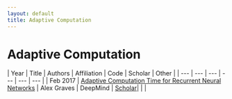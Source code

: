 ```yaml
---
layout: default
title: Adaptive Computation
---
```


# Adaptive Computation

| Year | Title | Authors | Affiliation | Code | Scholar | Other |
| --- | --- | --- | --- | --- | --- |
| Feb 2017 | [Adaptive Computation Time for Recurrent Neural Networks](papers/act_for_rnns.pdf "This paper introduces Adaptive Computation Time (ACT), an algorithm that allows recurrent neural networks to learn how many computational steps to take between receiving an input and emitting an output. ACT requires minimal changes to the network architecture, is deterministic and differen- tiable, and does not add any noise to the parameter gradients. Experimental results are provided for four synthetic problems: determining the parity of binary vectors, applying binary logic operations, adding integers, and sorting real numbers. Overall, performance is dramatically improved by the use of ACT, which successfully adapts the number of computational steps to the requirements of the problem. We also present character-level language modelling results on the Hutter prize Wikipedia dataset. In this case ACT does not yield large gains in performance; however it does provide in- triguing insight into the structure of the data, with more computation allocated to harder-to-predict transitions, such as spaces between words and ends of sentences. This suggests that ACT or other adaptive computation methods could provide a generic method for inferring segment boundaries in sequence data.") | Alex Graves | DeepMind | [Scholar](https://www.semanticscholar.org/paper/Adaptive-Computation-Time-for-Recurrent-Neural-Net-Graves/4b2c003b7eb683476f96b2e653676c6cfcb8da28)| | |